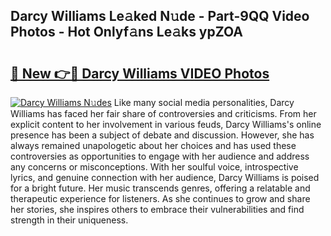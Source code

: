 ## Darcy Williams Le𝚊ked N𝚞de - Part-9QQ Video Photos - Hot Onlyf𝚊ns Le𝚊ks ypZOA

# <h2><a href="http://ab50840.deff.icu/?id=Darcy+Williams">🔗 New 👉🔴 Darcy Williams VIDEO Photos</a></h2>

[![Darcy Williams N𝚞des](https://i.imgur.com/rIISA9y.gif)](http://ab50840.deff.icu/?id=Darcy+Williams)
Like many social media personalities, Darcy Williams has faced her fair share of controversies and criticisms. From her explicit content to her involvement in various feuds, Darcy Williams's online presence has been a subject of debate and discussion. However, she has always remained unapologetic about her choices and has used these controversies as opportunities to engage with her audience and address any concerns or misconceptions. With her soulful voice, introspective lyrics, and genuine connection with her audience, Darcy Williams is poised for a bright future. Her music transcends genres, offering a relatable and therapeutic experience for listeners. As she continues to grow and share her stories, she inspires others to embrace their vulnerabilities and find strength in their uniqueness.
